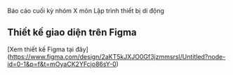 Báo cáo cuối kỳ nhóm X môn Lập trình thiết bị di động
## Thiết kế giao diện trên Figma
[Xem thiết kế Figma tại đây] (https://www.figma.com/design/2aKT5kJXJO0Gf3jzmmsrsl/Untitled?node-id=0-1&p=f&t=mOyaCK2YFcjo86sY-0)
